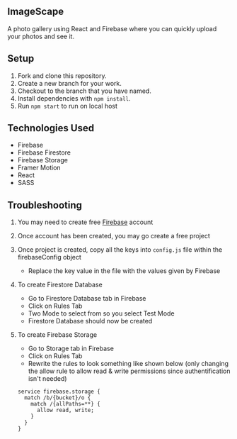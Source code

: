 ## ImageScape

A photo gallery using React and Firebase where you can quickly upload your photos and see it.

## Setup

1.  Fork and clone this repository.
1.  Create a new branch for your work.
1.  Checkout to the branch that you have named.
1.  Install dependencies with `npm install`.
1.  Run `npm start` to run on local host

## Technologies Used

- Firebase
- Firebase Firestore
- Firebase Storage
- Framer Motion
- React
- SASS

## Troubleshooting

1. You may need to create free [Firebase](https://firebase.google.com/) account
1. Once account has been created, you may go create a free project
1. Once project is created, copy all the keys into `config.js` file within the firebaseConfig object

   - Replace the key value in the file with the values given by Firebase

1. To create Firestore Database

   - Go to Firestore Database tab in Firebase
   - Click on Rules Tab
   - Two Mode to select from so you select Test Mode
   - Firestore Database should now be created

1. To create Firebase Storage

   - Go to Storage tab in Firebase
   - Click on Rules Tab
   - Rewrite the rules to look something like shown below (only changing the allow rule to allow read & write permissions since authentification isn't needed)

   ```
   service firebase.storage {
     match /b/{bucket}/o {
       match /{allPaths=**} {
         allow read, write;
       }
     }
   }
   ```
